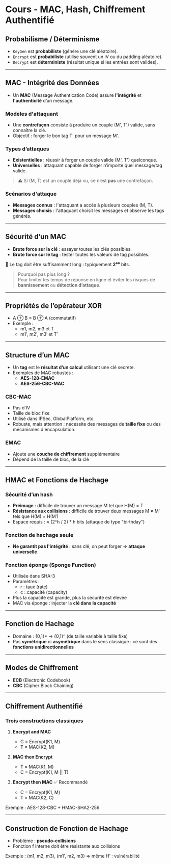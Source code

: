 # Cours - MAC, Hash, Chiffrement Authentifié

## Probabilisme / Déterminisme

- `KeyGen` est **probabiliste** (génère une clé aléatoire).
- `Encrypt` est **probabiliste** (utilise souvent un IV ou du padding aléatoire).
- `Decrypt` est **déterministe** (résultat unique si les entrées sont valides).

---

## MAC - Intégrité des Données

- Un **MAC** (Message Authentication Code) assure **l'intégrité** et **l'authenticité** d’un message.

### Modèles d'attaquant

- Une **contrefaçon** consiste à produire un couple (M', T') valide, sans connaître la clé.
- Objectif : forger le bon tag T' pour un message M'.

### Types d’attaques

- **Existentielles** : réussir à forger un couple valide (M', T') quelconque.
- **Universelles** : attaquant capable de forger n’importe quel message/tag valide.

> ⚠️ Si (M, T) est un couple déjà vu, ce n’est **pas** une contrefaçon.

### Scénarios d'attaque

- **Messages connus** : l'attaquant a accès à plusieurs couples (M, T).
- **Messages choisis** : l'attaquant choisit les messages et observe les tags générés.

---

## Sécurité d’un MAC

- **Brute force sur la clé** : essayer toutes les clés possibles.
- **Brute force sur le tag** : tester toutes les valeurs de tag possibles.

🔐 Le tag doit être suffisamment long : typiquement **2⁹⁶** bits.

> Pourquoi pas plus long ?  
> Pour limiter les temps de réponse en ligne et éviter les risques de **bannissement** ou **détection d’attaque**.

---

## Propriétés de l’opérateur XOR

- A ⊕ B = B ⊕ A (commutatif)
- Exemple :
  - m1, m2, m3 et T
  - m1′, m2′, m3′ et T′

---

## Structure d’un MAC

- Un **tag** est le **résultat d’un calcul** utilisant une clé secrète.
- Exemples de MAC robustes :
  - **AES-128-EMAC**
  - **AES-256-CBC-MAC**

### CBC-MAC

- Pas d’IV
- Taille de bloc fixe
- Utilisé dans IPSec, GlobalPlatform, etc.
- Robuste, mais attention : nécessite des messages de **taille fixe** ou des mécanismes d'encapsulation.

### EMAC

- Ajoute une **couche de chiffrement** supplémentaire
- Dépend de la taille de bloc, de la clé

---

## HMAC et Fonctions de Hachage

### Sécurité d’un hash

- **Préimage** : difficile de trouver un message M tel que H(M) = T
- **Résistance aux collisions** : difficile de trouver deux messages M ≠ M′ tels que H(M) = H(M′)
- Espace requis : ≈ (2^h / 2) * h bits (attaque de type "birthday")

### Fonction de hachage seule

- **Ne garantit pas l'intégrité** : sans clé, on peut forger => **attaque universelle**

### Fonction éponge (Sponge Function)

- Utilisée dans SHA-3
- Paramètres :
  - r : taux (rate)
  - c : capacité (capacity)
- Plus la capacité est grande, plus la sécurité est élevée
- MAC via éponge : injecter la **clé dans la capacité**

---

## Fonction de Hachage

- Domaine : {0,1}* → {0,1}ⁿ (de taille variable à taille fixe)
- Pas **symétrique** ni **asymétrique** dans le sens classique : ce sont des **fonctions unidirectionnelles**

---

## Modes de Chiffrement

- **ECB** (Electronic Codebook)
- **CBC** (Cipher Block Chaining)

---

## Chiffrement Authentifié

### Trois constructions classiques

1. **Encrypt and MAC**
   - C = Encrypt(K1, M)
   - T = MAC(K2, M)

2. **MAC then Encrypt**
   - T = MAC(K1, M)
   - C = Encrypt(K1, M || T)

3. **Encrypt then MAC** ✅ Recommandé
   - C = Encrypt(K1, M)
   - T = MAC(K2, C)

Exemple : AES-128-CBC + HMAC-SHA2-256

---

## Construction de Fonction de Hachage

- Problème : **pseudo-collisions**
- Fonction f interne doit être résistante aux collisions

Exemple : (m1, m2, m3), (m1′, m2, m3) ⇒ même H’ : vulnérabilité
